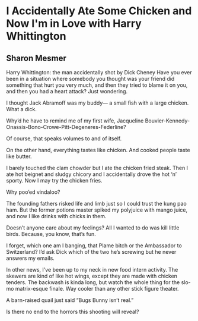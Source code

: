 # I Accidentally Ate Some Chicken and Now I'm in Love with Harry Whittington
## Sharon Mesmer
Harry Whittington: the man accidentally shot by Dick Cheney
Have you ever been in a situation
where somebody you thought was your friend
did something that hurt you very much,
and then they tried to blame it on you,
and then you had a heart attack?
Just wondering.

I thought Jack Abramoff was my buddy—
a small fish with a large chicken.
What a dick.

Why’d he have to remind me of my first wife,
Jacqueline Bouvier-Kennedy-Onassis-Bono-Crowe-Pitt-Degeneres-Federline?

Of course, that speaks volumes to and of itself.

On the other hand, everything tastes like chicken.
And cooked people taste like butter.

I barely touched the clam chowder
but I ate the chicken fried steak.
Then I ate hot beignet and sludgy chicory
and I accidentally drove the hot ‘n’ sporty.
Now I may try the chicken fries.

Why poo’ed vindaloo?

The founding fathers risked life and limb
just so I could trust the kung pao ham.
But the former potions master
spiked my polyjuice with mango juice,
and now I like drinks with chicks in them.

Doesn’t anyone care about my feelings?
All I wanted to do was kill little birds.
Because, you know, that’s fun.

I forget, which one am I banging,
that Plame bitch or the Ambassador to Switzerland?
I’d ask Dick which of the two he’s screwing
but he never answers my emails.

In other news, I’ve been up to my neck in new food intern activity.
The skewers are kind of like hot wings,
except they are made with chicken tenders.
The backwash is kinda long,
but watch the whole thing for the slo-mo matrix-esque finale.
Way cooler than any other stick figure theater.

A barn-raised quail just said
“Bugs Bunny isn’t real.”

Is there no end to the horrors
this shooting will reveal?